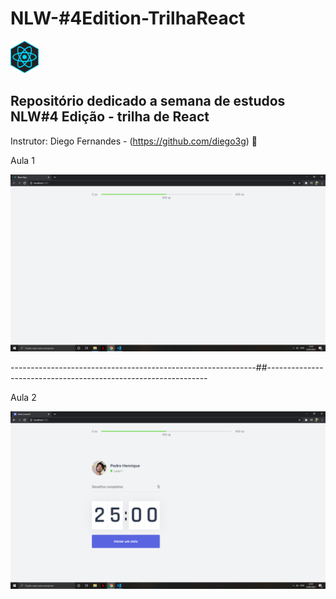 # NLW-#4Edition-TrilhaReact  
<img src= "nlw-edicao-04/images/react-icon.jpg" width="45">

## Repositório dedicado a semana de estudos NLW#4 Edição - trilha de React 

Instrutor: Diego Fernandes - (https://github.com/diego3g) 🚀 

Aula 1 

<img src= "nlw-edicao-04/images/primeira-aula.png" width= "800">

-------------------------------------------------------------##---------------------------------------------------------------

Aula 2

<img src= "nlw-edicao-04/images/segunda-aula.png" width= "800">
